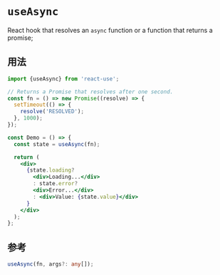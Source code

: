 # `useAsync`

React hook that resolves an `async` function or a function that returns
a promise;


## 用法

```jsx
import {useAsync} from 'react-use';

// Returns a Promise that resolves after one second.
const fn = () => new Promise((resolve) => {
  setTimeout(() => {
    resolve('RESOLVED');
  }, 1000);
});

const Demo = () => {
  const state = useAsync(fn);

  return (
    <div>
      {state.loading?
        <div>Loading...</div>
        : state.error?
        <div>Error...</div>
        : <div>Value: {state.value}</div>
      }
    </div>
  );
};
```


## 参考

```ts
useAsync(fn, args?: any[]);
```
